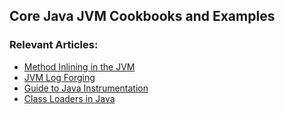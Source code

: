 ## Core Java JVM Cookbooks and Examples

### Relevant Articles: 

- [Method Inlining in the JVM](https://www.baeldung.com/jvm-method-inlining)
- [JVM Log Forging](http://www.baeldung.com/jvm-log-forging)
- [Guide to Java Instrumentation](http://www.baeldung.com/java-instrumentation)
- [Class Loaders in Java](http://www.baeldung.com/java-classloaders)
